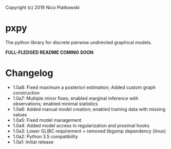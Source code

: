Copyright (c) 2019 Nico Piatkowski

pxpy
====
The python library for discrete pairwise undirected graphical models.

**FULL-FLEDGED README COMING SOON**

Changelog
=========
* 1.0a8: Fixed maximum a posteriori estimation; Added custom graph construction
* 1.0a7: Multiple minor fixes; enabled marginal inference with observations; enabled minimal statistics
* 1.0a6: Added manual model creation; enabled training data with missing values
* 1.0a5: Fixed model management
* 1.0a4: Added model access in regularization and proximal hooks
* 1.0a3: Lower GLIBC requirement + removed libgomp dependency (linux)
* 1.0a2: Python 3.5 compatibility
* 1.0a1: Initial release
